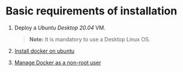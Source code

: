# Basic requirements of installation

1. Deploy a *Ubuntu Desktop 20.04* VM.

    > **Note:** It is mandatory to use a Desktop Linux OS.

2. [Install docker on ubuntu](https://docs.docker.com/engine/install/ubuntu/)
3. [Manage Docker as a non-root user](https://docs.docker.com/engine/install/linux-postinstall/#manage-docker-as-a-non-root-user)

